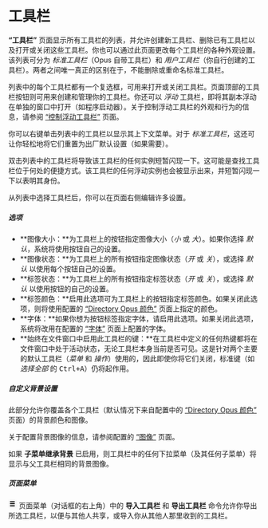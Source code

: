 # 工具栏

**“工具栏”** 页面显示所有工具栏的列表，并允许创建新工具栏、删除已有工具栏以及打开或关闭这些工具栏。你也可以通过此页面更改每个工具栏的各种外观设置。该列表可分为 *标准工具栏*（Opus 自带工具栏）和 *用户工具栏*（你自行创建的工具栏）。两者之间唯一真正的区别在于，不能删除或重命名标准工具栏。

列表中的每个工具栏都有一个复选框，可用来打开或关闭工具栏。页面顶部的工具栏按钮则可用来创建和管理你的工具栏。你还可以 *浮动* 工具栏，即将其副本浮动在单独的窗口中打开（如程序启动器）。关于控制浮动工具栏的外观和行为的信息，请参阅 [“控制浮动工具栏”](/Manual/additional_functionality/floating_toolbars/controlling_floating_toolbars.zh.md) 页面。

你可以右键单击列表中的工具栏以显示其上下文菜单。对于 *标准工具栏*，这还可让你轻松地将它们重置为出厂默认设置（如果需要）。

双击列表中的工具栏将导致该工具栏的任何实例短暂闪现一下。这可能是查找工具栏位于何处的便捷方式。该工具栏的任何浮动实例也会被显示出来，并短暂闪现一下以表明其身份。

从列表中选择工具栏后，你可以在页面右侧编辑许多设置。

##### 选项

- **图像大小：**为工具栏上的按钮指定图像大小（*小* 或 *大*）。如果你选择 *默认*，系统将使用按钮自己的设置。
- **图像状态：**为工具栏上的所有按钮指定图像状态（*开* 或 *关*），或选择 *默认* 以使用每个按钮自己的设置。
- **标签状态：**为工具栏上的所有按钮指定标签状态（*开* 或 *关*），或选择 *默认* 以使用按钮的自己的设置。
- **标签颜色：**启用此选项可为工具栏上的按钮指定标签颜色。如果关闭此选项，则将使用配置的 [“Directory Opus 颜色”](/Manual/preferences/preferences_categories/colors_and_fonts/directory_opus_colors.zh.md) 页面上指定的颜色。
- **字体：**如果你想为按钮标签指定字体，请启用此选项。如果关闭此选项，系统将改用在配置的 [“字体”](/Manual/preferences/preferences_categories/colors_and_fonts/fonts.zh.md) 页面上配置的字体。
- **始终在文件窗口中启用此工具栏的键：**在工具栏中定义的任何热键都将在文件窗口中处于活动状态，无论工具栏本身当前是否可见。这是针对两个主要的默认工具栏（*菜单* 和 *操作*）使用的，因此即使你将它们关闭，标准键（如 *选择全部* 的 <kbd>Ctrl+A</kbd>）仍将起作用。

##### 自定义背景设置

此部分允许你覆盖各个工具栏（默认情况下来自配置中的 [“Directory Opus 颜色”](/Manual/preferences/preferences_categories/colors_and_fonts/directory_opus_colors.zh.md) 页面）的背景颜色和图像。

关于配置背景图像的信息，请参阅配置的 [“图像”](/Manual/preferences/preferences_categories/colors_and_fonts/images.zh.md) 页面。

如果 **子菜单继承背景** 已启用，则工具栏中的任何下拉菜单（及其任何子菜单）将显示与父工具栏相同的背景图像。

##### 页面菜单

![](/Manual/images/media/13/prefs_menu.png) 页面菜单（对话框的右上角）中的 **导入工具栏** 和 **导出工具栏** 命令允许你导出所选工具栏，以便与其他人共享，或导入你从其他人那里收到的工具栏。